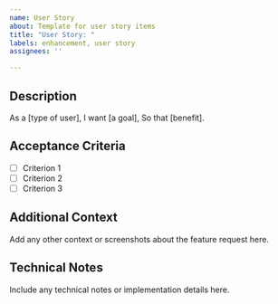 ```yaml
---
name: User Story
about: Template for user story items
title: "User Story: "
labels: enhancement, user story
assignees: ''

---
```


## Description
As a [type of user],
I want [a goal],
So that [benefit].

## Acceptance Criteria
- [ ] Criterion 1
- [ ] Criterion 2
- [ ] Criterion 3

## Additional Context
Add any other context or screenshots about the feature request here.

## Technical Notes
Include any technical notes or implementation details here.

